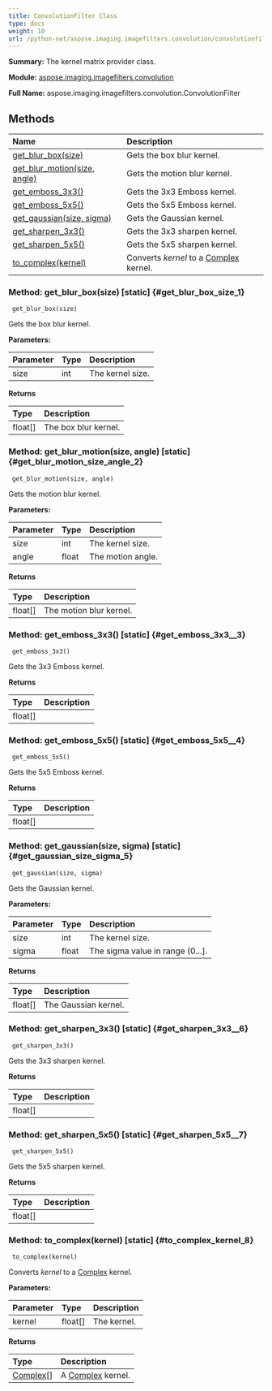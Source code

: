 ```yaml
---
title: ConvolutionFilter Class
type: docs
weight: 10
url: /python-net/aspose.imaging.imagefilters.convolution/convolutionfilter/
---
```


**Summary:** The kernel matrix provider class.

**Module:** [aspose.imaging.imagefilters.convolution](/imaging/python-net/aspose.imaging.imagefilters.convolution/)

**Full Name:** aspose.imaging.imagefilters.convolution.ConvolutionFilter

## **Methods**
| **Name** | **Description** |
| :- | :- |
| [get_blur_box(size)](#get_blur_box_size_1) | Gets the box blur kernel. |
| [get_blur_motion(size, angle)](#get_blur_motion_size_angle_2) | Gets the motion blur kernel. |
| [get_emboss_3x3()](#get_emboss_3x3__3) | Gets the 3x3 Emboss kernel. |
| [get_emboss_5x5()](#get_emboss_5x5__4) | Gets the 5x5 Emboss kernel. |
| [get_gaussian(size, sigma)](#get_gaussian_size_sigma_5) | Gets the Gaussian kernel. |
| [get_sharpen_3x3()](#get_sharpen_3x3__6) | Gets the 3x3 sharpen kernel. |
| [get_sharpen_5x5()](#get_sharpen_5x5__7) | Gets the 5x5 sharpen kernel. |
| [to_complex(kernel)](#to_complex_kernel_8) | Converts _kernel_ to a [Complex](/imaging/python-net/aspose.imaging.imagefilters.complexutils/complex/) kernel. |


### Method: get_blur_box(size)  [static] {#get_blur_box_size_1}


```
 get_blur_box(size) 
```

Gets the box blur kernel.

**Parameters:**

| Parameter | Type | Description |
| :- | :- | :- |
| size | int | The kernel size. |

**Returns**

| Type | Description |
| :- | :- |
| float[] | The box blur kernel. |


### Method: get_blur_motion(size, angle)  [static] {#get_blur_motion_size_angle_2}


```
 get_blur_motion(size, angle) 
```

Gets the motion blur kernel.

**Parameters:**

| Parameter | Type | Description |
| :- | :- | :- |
| size | int | The kernel size. |
| angle | float | The motion angle. |

**Returns**

| Type | Description |
| :- | :- |
| float[] | The motion blur kernel. |


### Method: get_emboss_3x3()  [static] {#get_emboss_3x3__3}


```
 get_emboss_3x3() 
```

Gets the 3x3 Emboss kernel.

**Returns**

| Type | Description |
| :- | :- |
| float[] |  |


### Method: get_emboss_5x5()  [static] {#get_emboss_5x5__4}


```
 get_emboss_5x5() 
```

Gets the 5x5 Emboss kernel.

**Returns**

| Type | Description |
| :- | :- |
| float[] |  |


### Method: get_gaussian(size, sigma)  [static] {#get_gaussian_size_sigma_5}


```
 get_gaussian(size, sigma) 
```

Gets the Gaussian kernel.

**Parameters:**

| Parameter | Type | Description |
| :- | :- | :- |
| size | int | The kernel size. |
| sigma | float | The sigma value in range (0...]. |

**Returns**

| Type | Description |
| :- | :- |
| float[] | The Gaussian kernel. |


### Method: get_sharpen_3x3()  [static] {#get_sharpen_3x3__6}


```
 get_sharpen_3x3() 
```

Gets the 3x3 sharpen kernel.

**Returns**

| Type | Description |
| :- | :- |
| float[] |  |


### Method: get_sharpen_5x5()  [static] {#get_sharpen_5x5__7}


```
 get_sharpen_5x5() 
```

Gets the 5x5 sharpen kernel.

**Returns**

| Type | Description |
| :- | :- |
| float[] |  |


### Method: to_complex(kernel)  [static] {#to_complex_kernel_8}


```
 to_complex(kernel) 
```

Converts _kernel_ to a [Complex](/imaging/python-net/aspose.imaging.imagefilters.complexutils/complex/) kernel.

**Parameters:**

| Parameter | Type | Description |
| :- | :- | :- |
| kernel | float[] | The kernel. |

**Returns**

| Type | Description |
| :- | :- |
| [Complex[]](/imaging/python-net/aspose.imaging.imagefilters.complexutils/complex/) | A [Complex](/imaging/python-net/aspose.imaging.imagefilters.complexutils/complex/) kernel. |


